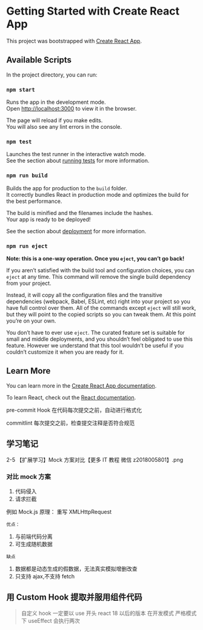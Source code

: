 # Getting Started with Create React App

This project was bootstrapped with [Create React App](https://github.com/facebook/create-react-app).

## Available Scripts

In the project directory, you can run:

### `npm start`

Runs the app in the development mode.\
Open [http://localhost:3000](http://localhost:3000) to view it in the browser.

The page will reload if you make edits.\
You will also see any lint errors in the console.

### `npm test`

Launches the test runner in the interactive watch mode.\
See the section about [running tests](https://facebook.github.io/create-react-app/docs/running-tests) for more information.

### `npm run build`

Builds the app for production to the `build` folder.\
It correctly bundles React in production mode and optimizes the build for the best performance.

The build is minified and the filenames include the hashes.\
Your app is ready to be deployed!

See the section about [deployment](https://facebook.github.io/create-react-app/docs/deployment) for more information.

### `npm run eject`

**Note: this is a one-way operation. Once you `eject`, you can’t go back!**

If you aren’t satisfied with the build tool and configuration choices, you can `eject` at any time. This command will remove the single build dependency from your project.

Instead, it will copy all the configuration files and the transitive dependencies (webpack, Babel, ESLint, etc) right into your project so you have full control over them. All of the commands except `eject` will still work, but they will point to the copied scripts so you can tweak them. At this point you’re on your own.

You don’t have to ever use `eject`. The curated feature set is suitable for small and middle deployments, and you shouldn’t feel obligated to use this feature. However we understand that this tool wouldn’t be useful if you couldn’t customize it when you are ready for it.

## Learn More

You can learn more in the [Create React App documentation](https://facebook.github.io/create-react-app/docs/getting-started).

To learn React, check out the [React documentation](https://reactjs.org/).

pre-commit Hook
在代码每次提交之前，自动进行格式化

commitlint
每次提交之前，检查提交注释是否符合规范

## 学习笔记

2-5 【扩展学习】Mock 方案对比【更多 IT 教程 微信 z2018005801】.png

### 对比 mock 方案

1. 代码侵入
2. 请求拦截

例如 Mock.js 原理： 重写 XMLHttpRequest

`优点：`

1. 与前端代码分离
2. 可生成随机数据

`缺点`

1. 数据都是动态生成的假数据，无法真实模拟增删改查
2. 只支持 ajax,不支持 fetch

## 用 Custom Hook 提取并服用组件代码

> 自定义 hook 一定要以 use 开头
> react 18 以后的版本 在开发模式 严格模式下 useEffect 会执行两次
